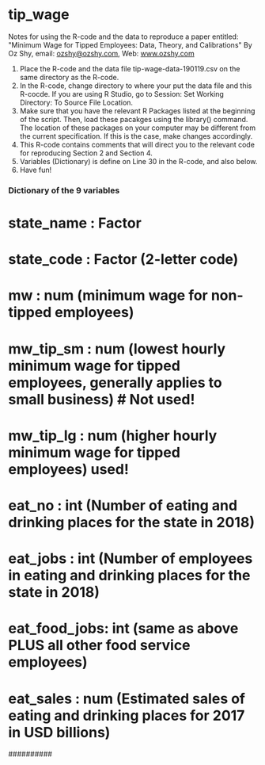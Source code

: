 # tip_wage

Notes for using the R-code and the data to reproduce a paper entitled:
"Minimum Wage for Tipped Employees: Data, Theory, and Calibrations"
By Oz Shy, email: ozshy@ozshy.com,   Web: www.ozshy.com

1) Place the R-code and the data file tip-wage-data-190119.csv on the same directory as the R-code.
2) In the R-code, change directory to where your put the data file and this R-cocde. If you are using R Studio, go to Session: Set Working Directory: To Source File Location.
3) Make sure that you have the relevant R Packages listed at the beginning of the script. Then, load these pacakges using the library() command. The location of these packages on your computer may be different from the current specification. If this is the case, make changes accordingly. 
4) This R-code contains comments that will direct you to the relevant code for reproducing Section 2 and Section 4. 
5) Variables (Dictionary) is define on Line 30 in the R-code, and also below.
6) Have fun!

### Dictionary of the 9 variables ###
# state_name   : Factor 
# state_code   : Factor (2-letter code)
# mw           : num (minimum wage for non-tipped employees)
# mw_tip_sm    : num (lowest hourly minimum wage for tipped employees, generally applies to small business) # Not used!
# mw_tip_lg    : num (higher hourly minimum wage for tipped employees) used!
# eat_no       : int (Number of eating and drinking places for the state in 2018)
# eat_jobs     : int (Number of employees in eating and drinking places for the state in 2018)
# eat_food_jobs: int (same as above PLUS all other food service employees)
# eat_sales    : num (Estimated sales of eating and drinking places for 2017 in USD billions)
##########
